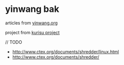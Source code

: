 # yinwang bak

articles from [yinwang.org](http://yinwang.org)

project from [kurisu project](https://kuricat.com/project)

// TODO 
* http://www.ctex.org/documents/shredder/linux.html
* http://www.ctex.org/documents/shredder/
